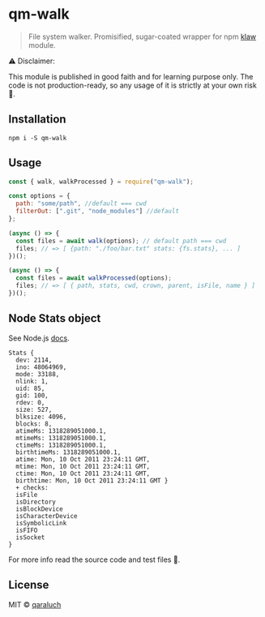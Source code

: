 # qm-walk

> File system walker. Promisified, sugar-coated wrapper for npm [klaw](https://github.com/jprichardson/node-klaw) module.

:warning: Disclaimer:

This module is published in good faith and for learning purpose only. The code is not production-ready, so any usage of it is strictly at your own risk :see_no_evil:.

## Installation

```
npm i -S qm-walk
```

## Usage

```js
const { walk, walkProcessed } = require("qm-walk");

const options = {
  path: "some/path", //default === cwd
  filterOut: [".git", "node_modules"] //default
};

(async () => {
  const files = await walk(options); // default path === cwd
  files; // => [ {path: "./foo/bar.txt" stats: {fs.stats}, ... ]
})();

(async () => {
  const files = await walkProcessed(options);
  files; // => [ { path, stats, cwd, crown, parent, isFile, name } ]
})();
```

## Node Stats object

See Node.js [docs](https://nodejs.org/docs/latest/api/fs.html#fs_class_fs_stats).

```
Stats {
  dev: 2114,
  ino: 48064969,
  mode: 33188,
  nlink: 1,
  uid: 85,
  gid: 100,
  rdev: 0,
  size: 527,
  blksize: 4096,
  blocks: 8,
  atimeMs: 1318289051000.1,
  mtimeMs: 1318289051000.1,
  ctimeMs: 1318289051000.1,
  birthtimeMs: 1318289051000.1,
  atime: Mon, 10 Oct 2011 23:24:11 GMT,
  mtime: Mon, 10 Oct 2011 23:24:11 GMT,
  ctime: Mon, 10 Oct 2011 23:24:11 GMT,
  birthtime: Mon, 10 Oct 2011 23:24:11 GMT }
  + checks:
  isFile
  isDirectory
  isBlockDevice
  isCharacterDevice
  isSymbolicLink
  isFIFO
  isSocket
}
```

For more info read the source code and test files :page_facing_up:.

## License

MIT © [qaraluch](https://github.com/qaraluch)
